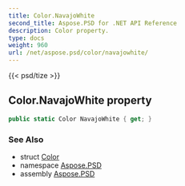 ```yaml
---
title: Color.NavajoWhite
second_title: Aspose.PSD for .NET API Reference
description: Color property. 
type: docs
weight: 960
url: /net/aspose.psd/color/navajowhite/
---
```

{{< psd/tize >}}
## Color.NavajoWhite property

```csharp
public static Color NavajoWhite { get; }
```

### See Also

* struct [Color](../)
* namespace [Aspose.PSD](../../color/)
* assembly [Aspose.PSD](../../../)



